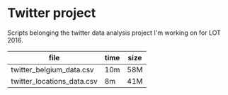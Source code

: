 # Twitter project

Scripts belonging the twitter data analysis project I'm working on for LOT 2016.

| **file** | **time** | **size** |
|----------------------------|-----|-----|
| twitter_belgium_data.csv | 10m | 58M |
| twitter_locations_data.csv | 8m | 41M |




